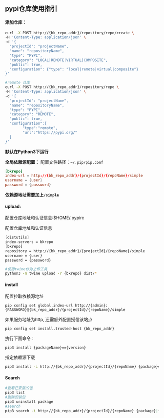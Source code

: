 ## pypi仓库使用指引

#### 添加仓库：

```bash
curl -X POST http://{bk_repo_addr}/repository/repo/create \
-H 'Content-Type: application/json' \
-d '{
  "projectId": "projectName",
  "name": "repositoryName",
  "type": "PYPI",
  "category": "LOCAL|REMOTE|VIRTUAL|COMPOSITE",
  "public": true,
  "configuration": {"type": "local|remote|virtual|composite"}
}'

#remote 仓库
curl -X POST http://{bk_repo_addr}/repository/repo \
-H 'Content-Type: application/json' \
-d '{
  "projectId": "projectName",
  "name": "repositoryName",
  "type": "PYPI",
  "category": "REMOTE",
  "public": true,
  "configuration":{
        "type":"remote",
        "url":"https://pypi.org/"  
  }
}'
```

<b>默认在Python3下运行  </b>

**全局依赖源配置：**
配置文件路径：`~/.pip/pip.conf`
```conf
[bkrepo]
index-url = http://{bk_repo_addr}/{projectId}/{repoName}/simple
username = {user}
password = {password}
```

**依赖源地址需要加上`/simple`**

#### upload:

配置仓库地址和认证信息:$HOME/.pypirc

配置仓库地址和认证信息
```txt
[distutils]
index-servers = bkrepo
[bkrepo]
repository = http://{bk_repo_addr}/{projectId}/{repoName}/simple
username = {user}
password = {password}
```

```bash
#使用twine作为上传工具
python3 -m twine upload -r {bkrepo} dist/*
```

#### install

配置拉取依赖源地址

```shell
pip config set global.index-url http://{admin}:{PASSWORD}@{bk_repo_addr}/{projectId}/{repoName}/simple
```

如果服务地址为http, 还需额外配置授信该站点

```shell
pip config set install.trusted-host {bk_repo_addr}
```

执行下面命令：
```bash
pip3 install {packageName}=={version}
```

指定依赖源下载
```bash
pip3 install -i http://{bk_repo_addr}/{projectId}/{repoName} {package}=={version}
```

#### Search

```bash
#查看已安装的包
pip3 list
#删除安装包
pip3 uninstall package
#search
pip3 search -i http://{bk_repo_addr}/{projectId}/{repoName} {package}|{summary}

```



